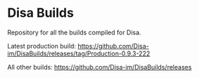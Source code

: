 # Disa Builds

Repository for all the builds compiled for Disa.

Latest production build: https://github.com/Disa-im/DisaBuilds/releases/tag/Production-0.9.3-222

All other builds: https://github.com/Disa-im/DisaBuilds/releases
